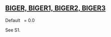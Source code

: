 ## [BIGER, BIGER1, BIGER2, BIGER3](https://nexus.hexagon.com/documentationcenter/bundle/MSC_Nastran_2022.4/page/Nastran_Combined_Book/qrg/parameters/TOC.BIGER.BIGER1.BIGER2.xhtml)

Default    = 0.0 
 
 
See S1.


